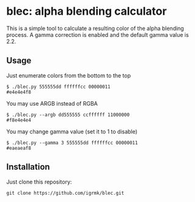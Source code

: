 blec: alpha blending calculator
===============================
This is a simple tool to calculate a resulting color of the alpha blending process.
A gamma correction is enabled and the default gamma value is 2.2.

Usage
-----
Just enumerate colors from the bottom to the top

    $ ./blec.py 555555dd ffffffcc 00000011
    #e4e4e4f8

You may use ARGB instead of RGBA

    $ ./blec.py --argb dd555555 ccffffff 11000000
    #f8e4e4e4

You may change gamma value (set it to 1 to disable)

    $ ./blec.py --gamma 3 555555dd ffffffcc 00000011
    #eaeaeaf8

Installation
------------
Just clone this repository:

    git clone https://github.com/igrmk/blec.git
